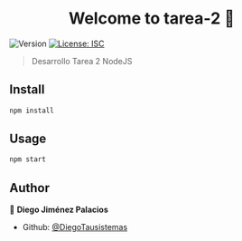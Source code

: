 <h1 align="center">Welcome to tarea-2 👋</h1>
<p>
  <img alt="Version" src="https://img.shields.io/badge/version-1.0.0-blue.svg?cacheSeconds=2592000" />
  <a href="#" target="_blank">
    <img alt="License: ISC" src="https://img.shields.io/badge/License-ISC-yellow.svg" />
  </a>
</p>

> Desarrollo Tarea 2 NodeJS

## Install

```sh
npm install
```

## Usage

```sh
npm start
```

## Author

👤 **Diego Jiménez Palacios**

* Github: [@DiegoTausistemas](https://github.com/DiegoTausistemas)